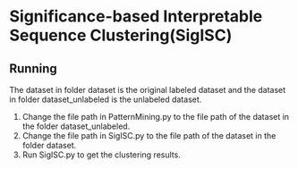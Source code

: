 # Significance-based Interpretable Sequence Clustering(SigISC)


## Running
The dataset in folder dataset is the original labeled dataset and the dataset in folder dataset_unlabeled is the unlabeled dataset.
1. Change the file path in PatternMining.py to the file path of the dataset in the folder dataset_unlabeled.
2. Change the file path in SigISC.py to the file path of the dataset in the folder dataset.
3. Run SigISC.py to get the clustering results.
